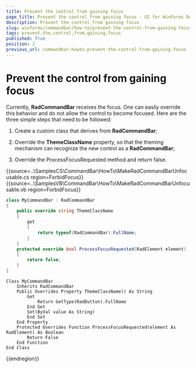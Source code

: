 ```yaml
---
title: Prevent the control from gaining focus
page_title: Prevent the control from gaining focus - UI for WinForms Documentation
description: Prevent the control from gaining focus
slug: winforms/commandbar/how-to/prevent-the-control-from-gaining-focus
tags: prevent,the,control,from,gaining,focus
published: True
position: 2
previous_url: commandbar-howto-prevent-the-control-from-gaining-focus
---
```


# Prevent the control from gaining focus

Currently, __RadCommandBar__ receives the focus. One can easily override this behavior and do not allow the control to become focused. Here are the three simple steps that need to be followed:
        

1. Create a custom class that derives from __RadCommandBar__;

1. Override the __ThemeClassName__ property, so that the theming mechanism can recognize the new control as a __RadCommandBar__;

1. Override the ProcessFocusRequested method and return false. 
 

{{source=..\SamplesCS\CommandBar\HowTo\MakeRadCommandBarUnfocusable.cs region=ForbidFocus}} 
{{source=..\SamplesVB\CommandBar\HowTo\MakeRadCommandBarUnfocusable.vb region=ForbidFocus}} 

````C#
class MyCommandBar : RadCommandBar
{
    public override string ThemeClassName
    {
        get
        {
            return typeof(RadCommandBar).FullName;
        }
    }
    protected override bool ProcessFocusRequested(RadElement element)
    {
        return false;
    }
}

````
````VB.NET
Class MyCommandBar
    Inherits RadCommandBar
    Public Overrides Property ThemeClassName() As String
        Get
            Return GetType(RadButton).FullName
        End Get
        Set(ByVal value As String)
        End Set
    End Property
    Protected Overrides Function ProcessFocusRequested(element As RadElement) As Boolean
        Return False
    End Function
End Class

````

{{endregion}} 



